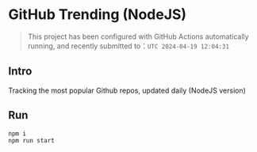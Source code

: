 # GitHub Trending (NodeJS)

> This project has been configured with GitHub Actions automatically running, and recently submitted to：`UTC 2024-04-19 12:04:31`

## Intro

Tracking the most popular Github repos, updated daily (NodeJS version)

## Run

```bash
npm i
npm run start
```
